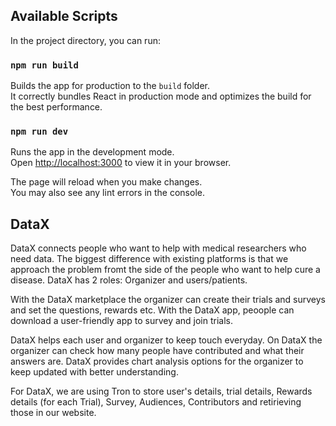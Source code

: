 ## Available Scripts

In the project directory, you can run:

### `npm run build`

Builds the app for production to the `build` folder.\
It correctly bundles React in production mode and optimizes the build for the best performance.

### `npm run dev`

Runs the app in the development mode.\
Open [http://localhost:3000](http://localhost:3000) to view it in your browser.

The page will reload when you make changes.\
You may also see any lint errors in the console.


## DataX
DataX connects people who want to help with medical researchers who need data. The biggest difference with existing platforms is that we approach the problem fromt the side of the people who want to help cure a disease. DataX has 2 roles: Organizer and users/patients.

With the DataX marketplace the organizer can create their trials and surveys and set the questions, rewards etc. With the DataX app, peoople can download a user-friendly app to survey and join trials.

DataX helps each user and organizer to keep touch everyday. On DataX the organizer can check how many people have contributed and what their answers are. DataX provides chart analysis options for the organizer to keep updated with better understanding.

For DataX, we are using Tron to store user's details, trial details, Rewards details (for each Trial), Survey, Audiences, Contributors and retirieving those in our website.